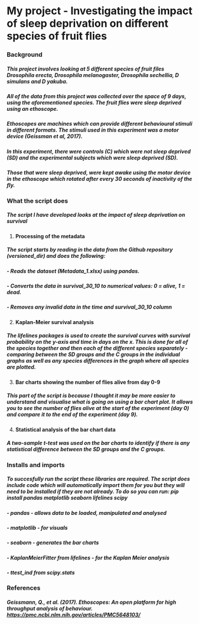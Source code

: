 # My project - Investigating the impact of sleep deprivation on different species of fruit flies
### Background
##### This project involves looking at 5 different species of fruit files *Drosophila erecta, Drosophila melanogaster, Drosophila sechellia, D simulans and D yakuba*. 
##### All of the data from this project was collected over the space of 9 days, using the aforementioned species. The fruit flies were sleep deprived using an ethoscope.
##### Ethoscopes are machines which can provide different behavioural stimuli in different formats. The stimuli used in this experiment was a motor device (Geissman et al, 2017).
##### In this experiment, there were controls (C) which were not sleep deprived (SD) and the experimental subjects which were sleep deprived (SD).
##### Those that were sleep deprived, were kept awake using the motor device in the ethoscope which rotated after every 30 seconds of inactivity of the fly.
### What the script does
##### The script I have developed looks at the impact of sleep deprivation on survival
1. **Processing of the metadata**
##### The script starts by reading in the data from the Github repository (versioned_dir) and does the following:
##### - Reads the dataset (Metadata_1.xlsx) using pandas.
##### - Converts the data in survival_30_10 to numerical values: 0 = alive, 1 = dead.
##### - Removes any invalid data in the time and survival_30_10 column
2. **Kaplan-Meier survival analysis**
##### The lifelines packages is used to create the survival curves with survival probability on the y-axis and time in days on the x. This is done for all of the species together and then each of the different species separately - comparing between the SD groups and the C groups in the individual graphs as well as any species differences in the graph where all species are plotted.
3. **Bar charts showing the number of flies alive from day 0-9**
##### This part of the script is because I thought it may be more easier to understand and visualise what is going on using a bar chart plot. It allows you to see the number of flies alive at the start of the experiment (day 0) and compare it to the end of the experiment (day 9).
4. **Statistical analysis of the bar chart data**
##### A two-sample t-test was used on the bar charts to identify if there is any statistical difference between the SD groups and the C groups.
### Installs and imports
##### To succesfully run the script these libraries are required. The script does include code which will automatically import them for you but they will need to be installed if they are not already. To do so you can run: pip install pandas matplotlib seaborn lifelines scipy 
##### - pandas - allows data to be loaded, manipulated and analysed
##### - matplotlib - for visuals
##### - seaborn - generates the bar charts
##### - KaplanMeierFitter from lifelines - for the Kaplan Meier analysis
##### - ttest_ind from scipy.stats
### References
##### Geissmann, Q., et al. (2017). Ethoscopes: An open platform for high throughput analysis of behaviour. https://pmc.ncbi.nlm.nih.gov/articles/PMC5648103/
